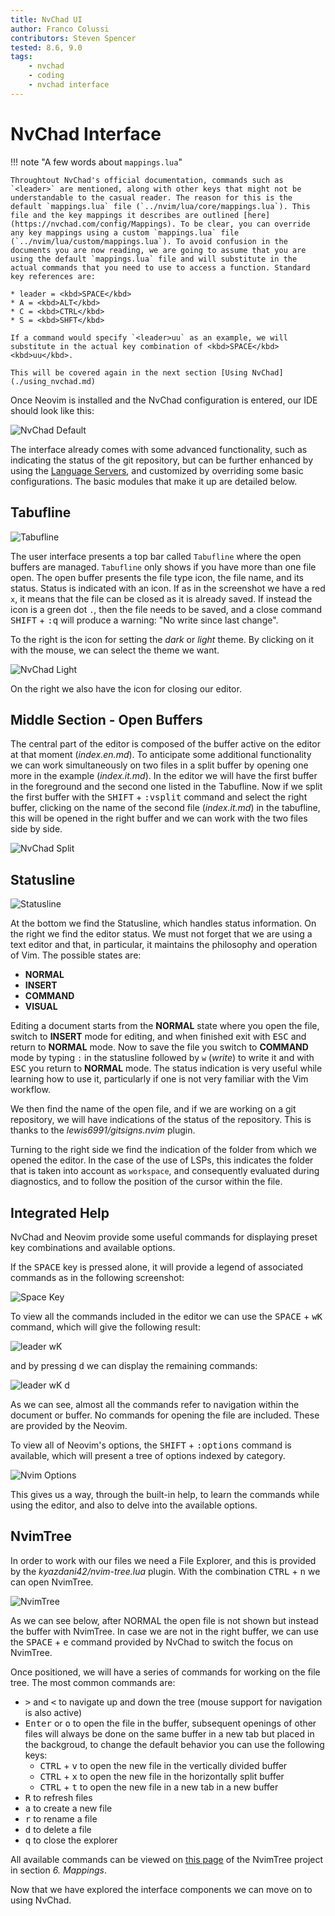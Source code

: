 ```yaml
---
title: NvChad UI
author: Franco Colussi
contributors: Steven Spencer
tested: 8.6, 9.0
tags:
    - nvchad
    - coding
    - nvchad interface
---
```


# NvChad Interface

!!! note "A few words about `mappings.lua`"

    Throughtout NvChad's official documentation, commands such as `<leader>` are mentioned, along with other keys that might not be understandable to the casual reader. The reason for this is the default `mappings.lua` file (`../nvim/lua/core/mappings.lua`). This file and the key mappings it describes are outlined [here](https://nvchad.com/config/Mappings). To be clear, you can override any key mappings using a custom `mappings.lua` file (`../nvim/lua/custom/mappings.lua`). To avoid confusion in the documents you are now reading, we are going to assume that you are using the default `mappings.lua` file and will substitute in the actual commands that you need to use to access a function. Standard key references are:

    * leader = <kbd>SPACE</kbd>
    * A = <kbd>ALT</kbd>
    * C = <kbd>CTRL</kbd>
    * S = <kbd>SHFT</kbd>

    If a command would specify `<leader>uu` as an example, we will substitute in the actual key combination of <kbd>SPACE</kbd><kbd>uu</kbd>.

    This will be covered again in the next section [Using NvChad](./using_nvchad.md)

Once Neovim is installed and the NvChad configuration is entered, our IDE should look like this:

![NvChad Default](../images/ui_default.png)

The interface already comes with some advanced functionality, such as indicating the status of the git repository, but can be further enhanced by using the [Language Servers](../custom/lsp.md), and customized by overriding some basic configurations. The basic modules that make it up are detailed below.

## Tabufline

![Tabufline](../images/ui_tabufline.png) 

The user interface presents a top bar called `Tabufline` where the open buffers are managed. `Tabufline` only shows if you have more than one file open. The open buffer presents the file type icon, the file name, and its status. Status is indicated with an icon. If as in the screenshot we have a red `x`, it means that the file can be closed as it is already saved. If instead the icon is a green dot `.`, then the file needs to be saved, and a close command <kbd>SHIFT</kbd> + <kbd>:q</kbd> will produce a warning: "No write since last change".

To the right is the icon for setting the *dark* or *light* theme. By clicking on it with the mouse, we can select the theme we want.

![NvChad Light](../images/ui_default_light.png)

On the right we also have the icon for closing our editor.

## Middle Section - Open Buffers

The central part of the editor is composed of the buffer active on the editor at that moment (*index.en.md*). To anticipate some additional functionality we can work simultaneously on two files in a split buffer by opening one more in the example (*index.it.md*). In the editor we will have the first buffer in the foreground and the second one listed in the Tabufline. Now if we split the first buffer with the <kbd>SHIFT</kbd> + <kbd>:vsplit</kbd> command and select the right buffer, clicking on the name of the second file (*index.it.md*) in the tabufline, this will be opened in the right buffer and we can work with the two files side by side.

![NvChad Split](../images/ui_nvchad_split.png)

## Statusline

![Statusline](../images/ui_statusline.png) 

At the bottom we find the Statusline, which handles status information. On the right we find the editor status. We must not forget that we are using a text editor and that, in particular, it maintains the philosophy and operation of Vim. The possible states are:

- **NORMAL**
- **INSERT**
- **COMMAND**
- **VISUAL**

Editing a document starts from the **NORMAL** state where you open the file, switch to **INSERT** mode for editing, and when finished exit with <kbd>ESC</kbd> and return to **NORMAL** mode. Now to save the file you switch to **COMMAND** mode by typing `:` in the statusline followed by `w` (*write*) to write it and with <kbd>ESC</kbd> you return to **NORMAL** mode. The status indication is very useful while learning how to use it, particularly if one is not very familiar with the Vim workflow.

We then find the name of the open file, and if we are working on a git repository, we will have indications of the status of the repository. This is thanks to the *lewis6991/gitsigns.nvim* plugin.

Turning to the right side we find the indication of the folder from which we opened the editor. In the case of the use of LSPs, this indicates the folder that is taken into account as `workspace`, and consequently evaluated during diagnostics, and to follow the position of the cursor within the file.

## Integrated Help

NvChad and Neovim provide some useful commands for displaying preset key combinations and available options.

If the <kbd>SPACE</kbd> key is pressed alone, it will provide a legend of associated commands as in the following screenshot:

![Space Key](../images/ui_escape_key.png)

To view all the commands included in the editor we can use the <kbd>SPACE</kbd> + <kbd>wK</kbd> command, which will give the following result:

![leader wK](../images/ui_wK_key.png)

and by pressing <kbd>d</kbd> we can display the remaining commands:

![leader wK d](../images/ui_wK_01.png)

As we can see, almost all the commands refer to navigation within the document or buffer. No commands for opening the file are included. These are provided by the Neovim.

To view all of Neovim's options, the <kbd>SHIFT</kbd> + <kbd>:options</kbd> command is available, which will present a tree of options indexed by category.

![Nvim Options](../images/nvim_options.png)

This gives us a way, through the built-in help, to learn the commands while using the editor, and also to delve into the available options.

## NvimTree

In order to work with our files we need a File Explorer, and this is provided by the *kyazdani42/nvim-tree.lua* plugin. With the combination <kbd>CTRL</kbd> + <kbd>n</kbd> we can open NvimTree.

![NvimTree](../images/nvim_tree.png)

As we can see below, after NORMAL the open file is not shown but instead the buffer with NvimTree. In case we are not in the right buffer, we can use the <kbd>SPACE</kbd> + <kbd>e</kbd> command provided by NvChad to switch the focus on NvimTree.

Once positioned, we will have a series of commands for working on the file tree. The most common commands are:

- <kbd>></kbd> and <kbd><</kbd> to navigate up and down the tree (mouse support for navigation is also active)
- <kbd>Enter</kbd> or <kbd>o</kbd> to open the file in the buffer, subsequent openings of other files will always be done on the same buffer in a new tab but placed in the backgroud, to change the default behavior you can use the following keys:
    - <kbd>CTRL</kbd> + <kbd>v</kbd> to open the new file in the vertically divided buffer
    - <kbd>CTRL</kbd> + <kbd>x</kbd> to open the new file in the horizontally split buffer
    - <kbd>CTRL</kbd> + <kbd>t</kbd> to open the new file in a new tab in a new buffer
- <kbd>R</kbd> to refresh files
- <kbd>a</kbd> to create a new file
- <kbd>r</kbd> to rename a file
- <kbd>d</kbd> to delete a file
- <kbd>q</kbd> to close the explorer

All available commands can be viewed on [this page](https://github.com/kyazdani42/nvim-tree.lua/blob/master/doc/nvim-tree-lua.txt) of the NvimTree project in section *6. Mappings*.

Now that we have explored the interface components we can move on to using NvChad.
